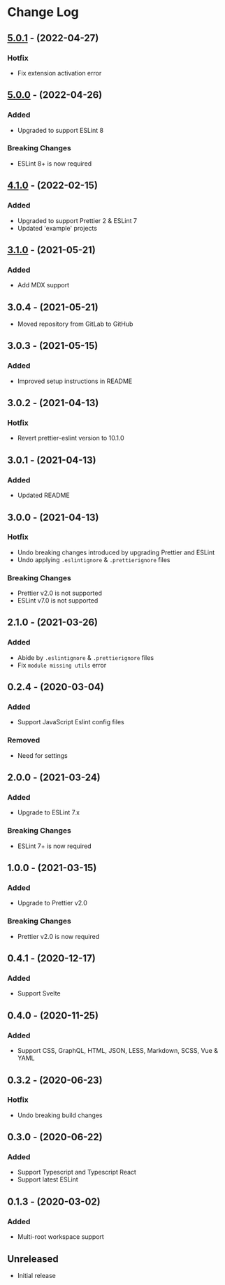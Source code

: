 # Change Log

## [5.0.1](https://github.com/idahogurl/vs-code-prettier-eslint/compare/v5.0.0...v5.0.1) - (2022-04-27)

### Hotfix
- Fix extension activation error

## [5.0.0](https://github.com/idahogurl/vs-code-prettier-eslint/compare/v4.1.0...v5.0.0) - (2022-04-26)

### Added
- Upgraded to support ESLint 8

### Breaking Changes
- ESLint 8+ is now required

## [4.1.0](https://github.com/idahogurl/vs-code-prettier-eslint/compare/v3.0.3...v4.1.0) - (2022-02-15)

### Added
- Upgraded to support Prettier 2 & ESLint 7
- Updated 'example' projects

## [3.1.0](https://github.com/idahogurl/vs-code-prettier-eslint/compare/v3.0.3...v3.1.0) - (2021-05-21)
### Added
- Add MDX support

## 3.0.4 - (2021-05-21)
- Moved repository from GitLab to GitHub

## 3.0.3 - (2021-05-15)
### Added
- Improved setup instructions in README

## 3.0.2 - (2021-04-13)

### Hotfix
- Revert prettier-eslint version to 10.1.0

## 3.0.1 - (2021-04-13)

### Added
- Updated README

## 3.0.0 - (2021-04-13)

### Hotfix
- Undo breaking changes introduced by upgrading Prettier and ESLint
- Undo applying `.eslintignore` & `.prettierignore` files

### Breaking Changes
- Prettier v2.0 is not supported
- ESLint v7.0 is not supported

## 2.1.0 - (2021-03-26)

### Added
- Abide by `.eslintignore` & `.prettierignore` files
- Fix `module missing utils` error

## 0.2.4 - (2020-03-04)
### Added
- Support JavaScript Eslint config files
### Removed
- Need for settings 

## 2.0.0 - (2021-03-24)
### Added
- Upgrade to ESLint 7.x

### Breaking Changes
- ESLint 7+ is now required

## 1.0.0 - (2021-03-15)
### Added
- Upgrade to Prettier v2.0

### Breaking Changes
- Prettier v2.0 is now required

## 0.4.1 - (2020-12-17)
### Added
- Support Svelte

## 0.4.0 - (2020-11-25)
### Added
- Support CSS, GraphQL, HTML, JSON, LESS, Markdown, SCSS, Vue & YAML

## 0.3.2 - (2020-06-23)
### Hotfix
- Undo breaking build changes

## 0.3.0 - (2020-06-22)
### Added
- Support Typescript and Typescript React
- Support latest ESLint

## 0.1.3 - (2020-03-02)
### Added
- Multi-root workspace support

## Unreleased

- Initial release
